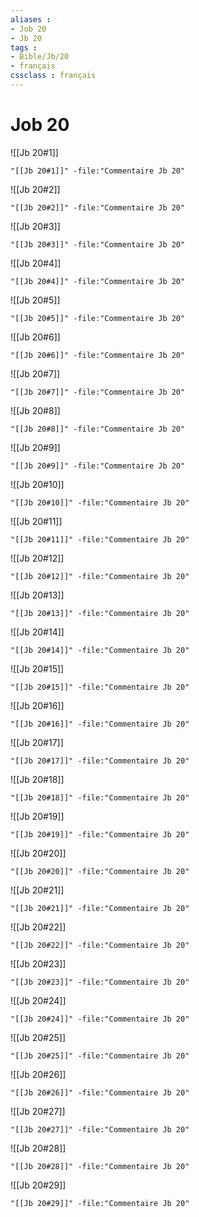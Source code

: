 ```yaml
---
aliases : 
- Job 20
- Jb 20
tags : 
- Bible/Jb/20
- français
cssclass : français
---
```


# Job 20

![[Jb 20#1]]

```query
"[[Jb 20#1]]" -file:"Commentaire Jb 20"
```

![[Jb 20#2]]

```query
"[[Jb 20#2]]" -file:"Commentaire Jb 20"
```

![[Jb 20#3]]

```query
"[[Jb 20#3]]" -file:"Commentaire Jb 20"
```

![[Jb 20#4]]

```query
"[[Jb 20#4]]" -file:"Commentaire Jb 20"
```

![[Jb 20#5]]

```query
"[[Jb 20#5]]" -file:"Commentaire Jb 20"
```

![[Jb 20#6]]

```query
"[[Jb 20#6]]" -file:"Commentaire Jb 20"
```

![[Jb 20#7]]

```query
"[[Jb 20#7]]" -file:"Commentaire Jb 20"
```

![[Jb 20#8]]

```query
"[[Jb 20#8]]" -file:"Commentaire Jb 20"
```

![[Jb 20#9]]

```query
"[[Jb 20#9]]" -file:"Commentaire Jb 20"
```

![[Jb 20#10]]

```query
"[[Jb 20#10]]" -file:"Commentaire Jb 20"
```

![[Jb 20#11]]

```query
"[[Jb 20#11]]" -file:"Commentaire Jb 20"
```

![[Jb 20#12]]

```query
"[[Jb 20#12]]" -file:"Commentaire Jb 20"
```

![[Jb 20#13]]

```query
"[[Jb 20#13]]" -file:"Commentaire Jb 20"
```

![[Jb 20#14]]

```query
"[[Jb 20#14]]" -file:"Commentaire Jb 20"
```

![[Jb 20#15]]

```query
"[[Jb 20#15]]" -file:"Commentaire Jb 20"
```

![[Jb 20#16]]

```query
"[[Jb 20#16]]" -file:"Commentaire Jb 20"
```

![[Jb 20#17]]

```query
"[[Jb 20#17]]" -file:"Commentaire Jb 20"
```

![[Jb 20#18]]

```query
"[[Jb 20#18]]" -file:"Commentaire Jb 20"
```

![[Jb 20#19]]

```query
"[[Jb 20#19]]" -file:"Commentaire Jb 20"
```

![[Jb 20#20]]

```query
"[[Jb 20#20]]" -file:"Commentaire Jb 20"
```

![[Jb 20#21]]

```query
"[[Jb 20#21]]" -file:"Commentaire Jb 20"
```

![[Jb 20#22]]

```query
"[[Jb 20#22]]" -file:"Commentaire Jb 20"
```

![[Jb 20#23]]

```query
"[[Jb 20#23]]" -file:"Commentaire Jb 20"
```

![[Jb 20#24]]

```query
"[[Jb 20#24]]" -file:"Commentaire Jb 20"
```

![[Jb 20#25]]

```query
"[[Jb 20#25]]" -file:"Commentaire Jb 20"
```

![[Jb 20#26]]

```query
"[[Jb 20#26]]" -file:"Commentaire Jb 20"
```

![[Jb 20#27]]

```query
"[[Jb 20#27]]" -file:"Commentaire Jb 20"
```

![[Jb 20#28]]

```query
"[[Jb 20#28]]" -file:"Commentaire Jb 20"
```

![[Jb 20#29]]

```query
"[[Jb 20#29]]" -file:"Commentaire Jb 20"
```

